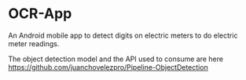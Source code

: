 # OCR-App
An Android mobile app to detect digits on electric meters to do electric meter readings.

The object detection model and the API used to consume are here https://github.com/juanchovelezpro/Pipeline-ObjectDetection

